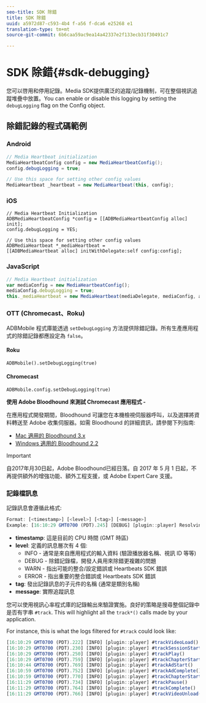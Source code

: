 ```yaml
---
seo-title: SDK 除錯
title: SDK 除錯
uuid: a5972d87-c593-4b4 f-a56 f-dca6 e25268 e1
translation-type: tm+mt
source-git-commit: 6b6caa59ac9ea14a42337e2f133ecb31f30491c7

---
```



# SDK 除錯{#sdk-debugging}

您可以啓用和停用記錄。Media SDK提供廣泛的追蹤/記錄機制，可在整個視訊追蹤堆疊中放置。You can enable or disable this logging by setting the `debugLogging` flag on the Config object.

## 除錯記錄的程式碼範例

### Android

```java
// Media Heartbeat initialization 
MediaHeartbeatConfig config = new MediaHeartbeatConfig(); 
config.debugLogging = true; 

// Use this space for setting other config values 
MediaHeartbeat _heartbeat = new MediaHeartbeat(this, config); 
```

### iOS 

```
// Media Heartbeat Initialization 
ADBMediaHeartbeatConfig *config = [[ADBMediaHeartbeatConfig alloc] init]; 
config.debugLogging = YES; 

// Use this space for setting other config values 
ADBMediaHeartbeat *_mediaHeartbeat =  
[[ADBMediaHeartbeat alloc] initWithDelegate:self config:config]; 
```

### JavaScript

```js
// Media Heartbeat initialization 
var mediaConfig = new MediaHeartbeatConfig(); 
mediaConfig.debugLogging = true; 
this._mediaHeartbeat = new MediaHeartbeat(mediaDelegate, mediaConfig, appMeasurement); 
```

### OTT (Chromecast、Roku)

ADBMobile 程式庫能透過 `setDebugLogging` 方法提供除錯記錄。所有生產應用程式的除錯記錄都應設定為 `false`。

#### Roku

```
ADBMobile().setDebugLogging(true)
```

#### Chromecast

```
ADBMobile.config.setDebugLogging(true)
```

**使用 Adobe Bloodhound 來測試 Chromecast 應用程式 -**

在應用程式開發期間，Bloodhound 可讓您在本機檢視伺服器呼叫，以及選擇將資料轉送至 Adobe 收集伺服器。如需 Bloodhound 的詳細資訊，請參閱下列指南:

* [Mac 適用的 Bloodhound 3.x](https://marketing.adobe.com/resources/help/en_US/mobile/bloodhound/)
* [Windows 適用的 Bloodhound 2.2](https://www.google.com/url?sa=t&rct=j&q=&esrc=s&source=web&cd=3&cad=rja&uact=8&ved=0ahUKEwjil9aM87jRAhUExlQKHTYZCjoQFggoMAI&url=https%3A%2F%2Fmarketing.adobe.com%2Fresources%2Fhelp%2Fen_US%2Fmobile%2Fbloodhound_win_2x%2F&usg=AFQjCNEW-gZp1IdbifWFDgDNEaQcGlBobg&sig2=K0waTKxdMj_2kfNXdMI2yg)

>[!IMPORTANT]
>
>自2017年月30日起，Adobe Bloodhound已經日落。自 2017 年 5 月 1 日起，不再提供額外的增強功能、額外工程支援，或 Adobe Expert Care 支援。

### 記錄檔訊息

記錄訊息會遵循此格式:

```js
Format: [<timestamp>] [<level>] [<tag>] [<message>] 
Example: [16:10:29 GMT­0700 (PDT).245] [DEBUG] [plugin::player] Resolving qos.startupTime: 0
```

* **timestamp**: 這是目前的 CPU 時間 (GMT 時區)
* **level**: 定義的訊息層次有 4 個:
   * INFO - 通常是來自應用程式的輸入資料 (驗證播放器名稱、視訊 ID 等等)
   * DEBUG - 除錯記錄檔，開發人員用來除錯更複雜的問題
   * WARN - 指出可能的整合/設定錯誤或 Heartbeats SDK 錯誤
   * ERROR - 指出重要的整合錯誤或 Heartbeats SDK 錯誤
* **tag**: 發出記錄訊息的子元件的名稱 (通常是類別名稱)
* **message**: 實際追蹤訊息

您可以使用視訊心率程式庫的記錄輸出來驗證實施。良好的策略是搜尋整個記錄中是否有字串 `#track`. This will highlight all the `track*()` calls made by your application.

For instance, this is what the logs filtered for `#track` could look like:

```js
[16:10:29 GMT­0700 (PDT).222] [INFO] [plugin::player] #trackVideoLoad() 
[16:10:29 GMT­0700 (PDT).230] [INFO] [plugin::player] #trackSessionStart() 
[16:10:29 GMT­0700 (PDT).250] [INFO] [plugin::player] #trackPlay() 
[16:10:29 GMT­0700 (PDT).759] [INFO] [plugin::player] #trackChapterStart() 
[16:10:44 GMT­0700 (PDT).769] [INFO] [plugin::player] #trackAdStart() 
[16:10:59 GMT­0700 (PDT).752] [INFO] [plugin::player] #trackAdComplete() 
[16:10:59 GMT­0700 (PDT).770] [INFO] [plugin::player] #trackChapterStart() 
[16:11:29 GMT­0700 (PDT).734] [INFO] [plugin::player] #trackPause() 
[16:11:29 GMT­0700 (PDT).764] [INFO] [plugin::player] #trackComplete() 
[16:11:29 GMT­0700 (PDT).766] [INFO] [plugin::player] #trackVideoUnload()
```

